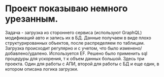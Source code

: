 # Проект показываю немного урезанным.
Задача - загрузка из стороннего сервиса (используют GraphQL) модификаций авто и запись их в БД.
Данные получаем в виде плохо структурированных объектов, после распределяем по таблицам.
Загрузка происходит регулярно и с учетом, что было изменено/добавлено/удалено.
Используется EF. Решено было применить sql процедуры для ускорения, т к объем данных большой.
Здесь три проекта. Один для работы с АПИ, второй для работы с БД и еще один, в котором описана логика загрузки.
